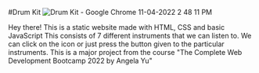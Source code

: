#Drum Kit
![Drum Kit - Google Chrome 11-04-2022 2 48 11 PM](https://user-images.githubusercontent.com/67815775/162708578-4479f384-c82c-487b-8a82-e4240cdead8a.png)


Hey there! This is a static website made with HTML, CSS and basic JavaScript
This consists of 7 different instruments that we can listen to. We can click on the icon or just press the button given to the particular instruments.
This is a major project from the course "The Complete Web Development Bootcamp 2022 by Angela Yu"
